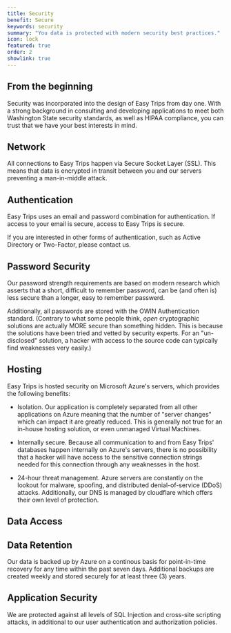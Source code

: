 ```yaml
---
title: Security
benefit: Secure
keywords: security
summary: "You data is protected with modern security best practices."
icon: lock
featured: true
order: 2
showlink: true
---
```


## From the beginning
Security was incorporated into the design of Easy Trips from day one.  With a strong background in consulting and developing applications to meet both Washington State security standards, as well as HIPAA compliance, you can trust that we have your best interests in mind.

## Network
All connections to Easy Trips happen via Secure Socket Layer (SSL).  This means that data is encrypted in transit between you and our servers preventing a man-in-middle attack.

## Authentication
Easy Trips uses an email and password combination for authentication.  If access to your email is secure, access to Easy Trips is secure.

If you are interested in other forms of authentication, such as Active Directory or Two-Factor, please contact us.

## Password Security
Our password strength requirements are based on modern research which asserts that a short, difficult to remember password, can be (and often is) less secure than a longer, easy to remember passwerd.

Additionally, all passwords are stored with the OWIN Authentication standard.  (Contrary to what some people think, *open* cryptographic solutions are actually MORE secure than something hidden.  This is because the solutions have been tried and vetted by security experts.  For an "un-disclosed" solution, a hacker with access to the source code can typically find weaknesses very easily.)


## Hosting
Easy Trips is hosted security on Microsoft Azure's servers, which provides the following benefits:
* Isolation.  Our application is completely separated from all other applications on Azure meaning that the number of "server changes" which can impact it are greatly reduced.  This is generally not true for an in-house hosting solution, or even unmanaged Virtual Machines.

* Internally secure.  Because all communication to and from Easy Trips' databases happen internally on Azure's servers, there is no possibility that a hacker will have access to the sensitive connection strings needed for this connection through any weaknesses in the host.

* 24-hour threat management.  Azure servers are constantly on the lookout for malware, spoofing, and distributed denial-of-service (DDoS) attacks.  Additionally, our DNS is managed by cloudflare which offers their own level of protection.

## Data Access


## Data Retention
Our data is backed up by Azure on a continous basis for point-in-time recovery for any time within the past seven days.  Additional backups are created weekly and stored securely for at least three (3) years.


## Application Security
We are protected against all levels of SQL Injection and cross-site scripting attacks, in additional to our user authentication and authorization policies.

